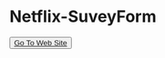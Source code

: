 # Netflix-SuveyForm
<button><a href="https://yusufstar.github.io/Netflix-SuveyForm//">Go To Web Site</a></button>
